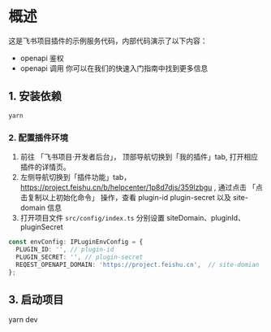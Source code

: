 # 概述
这是飞书项目插件的示例服务代码，内部代码演示了以下内容：
- openapi 鉴权
- openapi 调用
你可以在我们的快速入门指南中找到更多信息
## 1. 安装依赖
```shell
yarn
```
### 2. 配置插件环境
1. 前往 「飞书项目·开发者后台」， 顶部导航切换到「我的插件」tab, 打开相应插件的详情页。
2. 左侧导航切换到「插件功能」tab，https://project.feishu.cn/b/helpcenter/1p8d7djs/359lzbgu , 通过点击 「点击复制以上初始化命令」 操作，查看 plugin-id plugin-secret 以及 site-domain 信息
3. 打开项目文件 `src/config/index.ts` 分别设置 siteDomain、pluginId、pluginSecret
```typescript
const envConfig: IPLuginEnvConfig = {
  PLUGIN_ID: '', // plugin-id
  PLUGIN_SECRET: '', // plugin-secret 
  REQEST_OPENAPI_DOMAIN: 'https://project.feishu.cn',  // site-domian
};
```

## 3. 启动项目
yarn dev